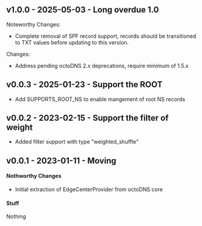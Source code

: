 ## v1.0.0 - 2025-05-03 - Long overdue 1.0

Noteworthy Changes:

* Complete removal of SPF record support, records should be transitioned to TXT
  values before updating to this version.

Changes:

* Address pending octoDNS 2.x deprecations, require minimum of 1.5.x

## v0.0.3 - 2025-01-23 - Support the ROOT

* Add SUPPORTS_ROOT_NS to enable mangement of root NS records

## v0.0.2 - 2023-02-15 - Support the filter of weight

* Added filter support with type "weighted_shuffle"

## v0.0.1 - 2023-01-11 - Moving

#### Nothworthy Changes

* Initial extraction of EdgeCenterProvider from octoDNS core

#### Stuff

Nothing
